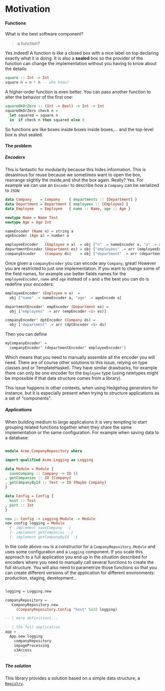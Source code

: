 # Motivation


#### Functions

What is the best software component?

> a function?

Yes indeed! A function is like a closed box with a nice label on top declaring exactly what it is doing. It is also a **sealed** box so the provider of the function
can change the implementation without you having to know about the details:

```haskell
square :: Int -> Int
square n = n * n -- who knew?
```

A higher-order function is even better. You can pass another function to alter the
behavior of the first one:

```haskell
squareOkOrZero :: (Int -> Bool) -> Int -> Int
squareOkOrZero check n =
  let squared = square n
  in  if check n then squared else 0
```

So functions are like boxes inside boxes inside boxes,... and the top-level box is shut
sealed.

#### The problem

##### Encoders

This is fantastic for modularity because this hides information. This is desastrous for reuse because we sometimes want to open the box, rearrange slightly the inside,and shut the box again. Really? Yes. For example we can use an `Encoder` to describe how a `Company` can be serialized to `JSON`:
```haskell
data Company    = Company    { departments :: [Department] }
data Department = Department { employees :: [Employee] }
data Employee   = Employee   { name :: Name, age :: Age }

newtype Name = Name Text
newtype Age = Age Int

nameEncoder (Name n) = string a
ageEncoder (Age a) = number a

employeeEncoder   (Employee n a)  = obj ["n" .= nameEncoder a, "a" .= ageEncode a]
departmentEncoder (Department es) = obj ["employees" .= arr (employeeEncoder <$> es)]
companyEncoder    (Company ds)    = obj ["department" .= arr (departmentEncoder <$> ds)]
```

Once given a `companyEncoder` you can encode any `Company`, great! However you are restricted to just one implementation. If you want to change some of the field names, for example use better fields names for the `employeeEncoder`, `name` and `age` instead of `n` and `a` the best you can do is redefine your encoders:
```haskell
employeeEncoder' (Employee n a)  =
  obj ["name" .= nameEncoder a, "age" .= ageEncode a]

departmentEncoder' empEncoder (Department es) =
  obj ["employees" .= arr (empEncoder <$> es)]

companyEncoder' dptEncoder (Company ds) =
  obj ["department" .= arr (dptEncoder <$> ds)
```

Then you can define
```haskell
myCompanyEncoder' =
  companyEncoder' (departmentEncoder' employeeEncoder')
```
Which means that you need to manually assemble all the encoder you will need. There are of course other solutions to this issue, relying on type classes and or TemplateHaskell. They have similar drawbacks, for example there can only be one encoder for the `Employee` type (using newtypes might be impossible if that data structure comes from a library).

This issue happens in other contexts, when using Hedgehog generators for instance, but it is especially present when trying to structure applications as a set of "components".

##### Applications

When building medium to large applications it is very tempting to start grouping
related functions together when they share the same implementation or the same
configuration. For example when saving data to a database:
```haskell

module Acme.CompanyRepository where

import qualified Acme.Logging as Logging

data Module = Module {
  saveCompany :: Company -> IO ()
, getCompanies :: IO [Company]
, getCompanyById :: Text -> IO (Maybe Company)
}

data Config = Config {
  host :: Text
, port :: Int
}

new :: Config -> Logging.Module -> Module
new config logging = Module
  {- implement saveCompany  -}
  {- implement getCompanies  -}
  {- implement getCompanyById  -}
```

In the code above `new` is a constructor for a `CompanyRepository.Module` and uses some configuration and a `Logging` component. If you scale this approach to a full application you end up in the situation described for encoders where you need to manually call several functions to create the full
structure. You will also need to parametrize those functions so that you can create different versions
of the application for different environments: production, staging, development...
```haskell

logging = Logging.new

companyRepository =
   CompanyRepository.new
     (CompanyRepository.Config "host" 5432 logging)

-- | more definitions...

-- | the full application
app =
  App.new logging
    companyRepository
    impageProcessing
    s3Access
    -- ...
```

##### The solution

This library provides a solution based on a simple data structure, a [`Registry`](doc/registry.md).
